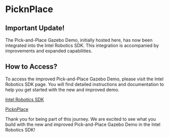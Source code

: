 # PicknPlace
## Important Update!
The Pick-and-Place Gazebo Demo, initially hosted here, has now been integrated into the Intel Robotics SDK. This integration is accompanied by improvements and expanded capabilities.

## How to Access?
To access the improved Pick-and-Place Gazebo Demo, please visit the Intel Robotics SDK page. You will find detailed instructions and documentation to help you get started with the new and improved demo.

[Intel Robotics SDK](https://amrdocs.intel.com/docs/2.0/index.html)

[PicknPlace](https://amrdocs.intel.com/docs/2.0/dev_guide/tutorials_amr/simulation/picknplace.html?highlight=picknplace)

Thank you for being part of this journey. We are excited to see what you build with the new and improved Pick-and-Place Gazebo Demo in the Intel Robotics SDK!


